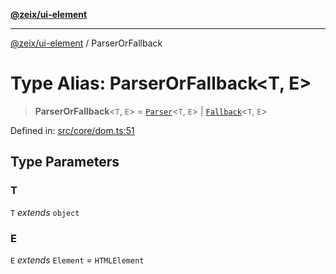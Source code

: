 [**@zeix/ui-element**](../README.md)

***

[@zeix/ui-element](../globals.md) / ParserOrFallback

# Type Alias: ParserOrFallback\<T, E\>

> **ParserOrFallback**\<`T`, `E`\> = [`Parser`](Parser.md)\<`T`, `E`\> \| [`Fallback`](Fallback.md)\<`T`, `E`\>

Defined in: [src/core/dom.ts:51](https://github.com/zeixcom/ui-element/blob/59d79a082870e892722e0aaa0f251617218ab48f/src/core/dom.ts#L51)

## Type Parameters

### T

`T` *extends* `object`

### E

`E` *extends* `Element` = `HTMLElement`
